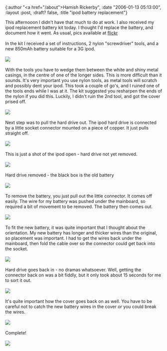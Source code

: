 {:author "<a href=\"/about\">Hamish Rickerby</a>", :date "2006-01-13 05:13:00", :layout :post, :draft? false, :title "ipod battery replacement"}

This afternooon I didn't have that much to do at work.  I also received my ipod replacement battery kit today.  I thought I'd replace the battery, and document how it went.   As usual, pics available at <a href="http://flickr.com/photos/rickerbh/">flickr</a><br /><br />In the kit I received a set of instructions, 2 nylon "screwdriver" tools, and a new 850mAh battery suitable for a 3G ipod.<br /><br /><img src="http://static.flickr.com/37/85892883_ac4e97b3ae_m.jpg"><br /><br />With the tools you have to wedge them between the white and shiny metal casings, in the centre of one of the longer sides.  This is more difficult than it sounds.  It's very important you use nylon tools, as metal tools will scratch and possibly dent your ipod.  This took a couple of go's, and I ruined one of the tools ends while I was at it.  The kit suggested you resharpen the ends of the nylon if you did this.  Luckily, I didn't ruin the 2nd tool, and got the cover prised off.<br /><br /><img src="http://static.flickr.com/38/85892917_7a8e7454b8_m.jpg"><br /><br />Next step was to pull the hard drive out.  The ipod hard drive is connected by a little socket connector mounted on a piece of copper.  It just pulls straight off.<br /><br /><img src="http://static.flickr.com/40/85892997_ff2e59deab_m.jpg"><br /><br />This is just a shot of the ipod open - hard drive not yet removed.<br /><br /><img src="http://static.flickr.com/41/85892982_fe8a81f730_m.jpg"><br /><br />Hard drive removed - the black box is the old battery<br /><br /><img src="http://static.flickr.com/39/85893077_e3d1fc4e26_m.jpg"><br /><br />To remove the battery, you just pull out the little connector.  It comes off easily.  The wire for my battery was pushed under the mainboard, so required a bit of movement to be removed.  The battery then comes out.<br /><br /><img src="http://static.flickr.com/43/85893111_583bf84194_m.jpg"><br /><br />To fit the new battery, it was quite important that I thought about the orientation.  My new battery has longer and thicker wires than the original, so placement was important.  I had to get the wires back under the mainboard, then fold the cable over so the connector could get back into the socket.<br /><br /><img src="http://static.flickr.com/9/85893173_001a2a6465_m.jpg"><br /><br />Hard drive goes back in - no dramas whatsoever.  Well, getting the connector back on was a bit fiddly, but it only took about 15 seconds for me to sort it out.<br /><br /><img src="http://static.flickr.com/43/85893212_e30b448984_m.jpg"><br /><br />It's quite important how the cover goes back on as well.  You have to be careful not to catch the new battery wires in the cover or you could break the wires.<br /><br /><img src="http://static.flickr.com/36/85893346_ac1bd5a507_m.jpg"><br /><br />Complete!<br /><br /><img src="http://static.flickr.com/40/85893275_e9b2eaf9e5_m.jpg">
